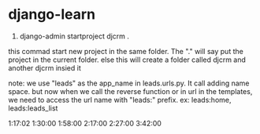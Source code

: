 # django-learn

1) django-admin startproject djcrm .

this commad start new project in the same folder. The "." will say put the project in the current folder.
else this will create a folder called djcrm and another djcrm insied it

note:
we use "leads" as the app_name in leads.urls.py. It call adding name space. but now when we call the reverse function or in url in the templates, we need to access the url name with "leads:" prefix. ex: leads:home, leads:leads_list

1:17:02
1:30:00
1:58:00
2:17:00
2:27:00
3:42:00

